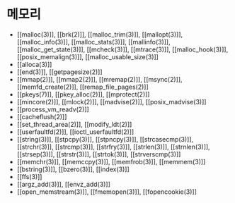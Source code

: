 # 메모리

* [[malloc(3)]], [[brk(2)]], [[malloc_trim(3)]], [[mallopt(3)]], [[malloc_info(3)]], [[malloc_stats(3)]], [[mallinfo(3)]], [[malloc_get_state(3)]], [[mcheck(3)]], [[mtrace(3)]], [[malloc_hook(3)]], [[posix_memalign(3)]], [[malloc_usable_size(3)]]
* [[alloca(3)]]
* [[end(3)]], [[getpagesize(2)]]
* [[mmap(2)]], [[mmap2(2)]], [[mremap(2)]], [[msync(2)]], [[memfd_create(2)]], [[remap_file_pages(2)]]
* [[pkeys(7)]], [[pkey_alloc(2)]], [[mprotect(2)]]
* [[mincore(2)]], [[mlock(2)]], [[madvise(2)]], [[posix_madvise(3)]]
* [[process_vm_readv(2)]]
* [[cacheflush(2)]]
* [[set_thread_area(2)]], [[modify_ldt(2)]]
* [[userfaultfd(2)]], [[ioctl_userfaultfd(2)]]
* [[string(3)]], [[stpcpy(3)]], [[stpncpy(3)]], [[strcasecmp(3)]], [[strchr(3)]], [[strcmp(3)]], [[strfry(3)]], [[strlen(3)]], [[strnlen(3)]], [[strsep(3)]], [[strstr(3)]], [[strtok(3)]], [[strverscmp(3)]]
* [[memchr(3)]], [[memccpy(3)]], [[memfrob(3)]], [[memmem(3)]]
* [[bstring(3)]], [[bzero(3)]], [[index(3)]]
* [[ffs(3)]]
* [[argz_add(3)]], [[envz_add(3)]]
* [[open_memstream(3)]], [[fmemopen(3)]], [[fopencookie(3)]]

